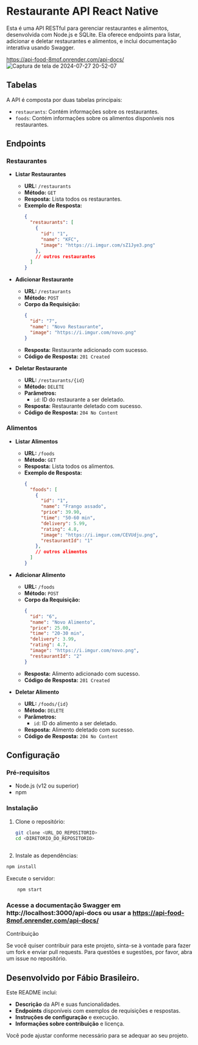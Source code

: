 # Restaurante API React Native

Esta é uma API RESTful para gerenciar restaurantes e alimentos, desenvolvida com Node.js e SQLite. Ela oferece endpoints para listar, adicionar e deletar restaurantes e alimentos, e inclui documentação interativa usando Swagger.

https://api-food-8mof.onrender.com/api-docs/
![Captura de tela de 2024-07-27 20-52-07](https://github.com/user-attachments/assets/9c85ccd2-914d-406a-9c84-49ec6d8a081d)

## Tabelas

A API é composta por duas tabelas principais:
- `restaurants`: Contém informações sobre os restaurantes.
- `foods`: Contém informações sobre os alimentos disponíveis nos restaurantes.

## Endpoints

### Restaurantes

- **Listar Restaurantes**
  - **URL:** `/restaurants`
  - **Método:** `GET`
  - **Resposta:** Lista todos os restaurantes.
  - **Exemplo de Resposta:**
    ```json
    {
      "restaurants": [
        {
          "id": "1",
          "name": "KFC",
          "image": "https://i.imgur.com/sZ1Jye3.png"
        },
        // outros restaurantes
      ]
    }
    ```

- **Adicionar Restaurante**
  - **URL:** `/restaurants`
  - **Método:** `POST`
  - **Corpo da Requisição:**
    ```json
    {
      "id": "7",
      "name": "Novo Restaurante",
      "image": "https://i.imgur.com/novo.png"
    }
    ```
  - **Resposta:** Restaurante adicionado com sucesso.
  - **Código de Resposta:** `201 Created`

- **Deletar Restaurante**
  - **URL:** `/restaurants/{id}`
  - **Método:** `DELETE`
  - **Parâmetros:**
    - `id`: ID do restaurante a ser deletado.
  - **Resposta:** Restaurante deletado com sucesso.
  - **Código de Resposta:** `204 No Content`

### Alimentos

- **Listar Alimentos**
  - **URL:** `/foods`
  - **Método:** `GET`
  - **Resposta:** Lista todos os alimentos.
  - **Exemplo de Resposta:**
    ```json
    {
      "foods": [
        {
          "id": "1",
          "name": "Frango assado",
          "price": 39.90,
          "time": "50-60 min",
          "delivery": 5.99,
          "rating": 4.8,
          "image": "https://i.imgur.com/CEVUdju.png",
          "restaurantId": "1"
        },
        // outros alimentos
      ]
    }
    ```

- **Adicionar Alimento**
  - **URL:** `/foods`
  - **Método:** `POST`
  - **Corpo da Requisição:**
    ```json
    {
      "id": "6",
      "name": "Novo Alimento",
      "price": 25.00,
      "time": "20-30 min",
      "delivery": 3.99,
      "rating": 4.7,
      "image": "https://i.imgur.com/novo.png",
      "restaurantId": "2"
    }
    ```
  - **Resposta:** Alimento adicionado com sucesso.
  - **Código de Resposta:** `201 Created`

- **Deletar Alimento**
  - **URL:** `/foods/{id}`
  - **Método:** `DELETE`
  - **Parâmetros:**
    - `id`: ID do alimento a ser deletado.
  - **Resposta:** Alimento deletado com sucesso.
  - **Código de Resposta:** `204 No Content`

## Configuração

### Pré-requisitos

- Node.js (v12 ou superior)
- npm

### Instalação

1. Clone o repositório:
   ``` bash
   git clone <URL_DO_REPOSITORIO>
   cd <DIRETORIO_DO_REPOSITORIO>
  

2. Instale as dependências:

``` bash
npm install
```

Execute o servidor:
``` bash
    npm start
```

### Acesse a documentação Swagger em http://localhost:3000/api-docs ou usar a https://api-food-8mof.onrender.com/api-docs/

Contribuição

Se você quiser contribuir para este projeto, sinta-se à vontade para fazer um fork e enviar pull requests. Para questões e sugestões, por favor, abra um issue no repositório.

## Desenvolvido por Fábio Brasileiro.


Este README inclui:
- **Descrição** da API e suas funcionalidades.
- **Endpoints** disponíveis com exemplos de requisições e respostas.
- **Instruções de configuração** e execução.
- **Informações sobre contribuição** e licença.

Você pode ajustar conforme necessário para se adequar ao seu projeto.
